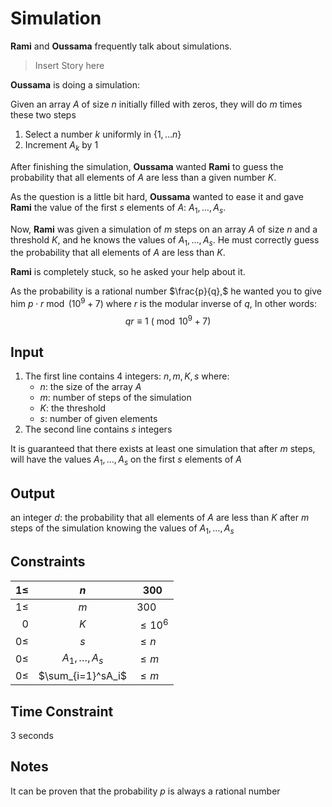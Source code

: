 # Simulation

**Rami** and **Oussama** frequently talk about simulations.

> Insert Story here

**Oussama** is doing a simulation:

Given an array $A$ of size $n$ initially filled with zeros, they will do $m$ times these two steps

1. Select a number $k$ uniformly in $\{1,\dots n\}$
2. Increment $A_k$ by $1$

After finishing the simulation, **Oussama** wanted **Rami** to guess the probability that all elements of $A$ are less than a given number $K.$

As the question is a little bit hard, **Oussama**  wanted to ease it and gave **Rami** the value of the first $s$ elements of $A:$ $A_1,\dots,A_s.$

Now, **Rami** was given a simulation of $m$ steps on an array $A$ of size $n$ and a threshold $K,$ and he knows the values of $A_1,\dots,A_s.$ He must correctly guess the probability that all elements of $A$ are less than $K.$

**Rami** is completely stuck, so he asked your help about it.

As the probability is a rational number $\frac{p}{q},$ he wanted you to give him $p\cdot r \bmod (10^{9}+7)$ where  $r$ is the modular inverse of $q,$ In other words:
$$
qr \equiv 1 \ (\bmod10^9+7) 
$$
  

## Input

1. The first line contains $4$ integers: $n,m,K,s$ where:
   - $n:$ the size of the array $A$
   - $m:$ number of steps of the simulation
   - $K:$ the threshold
   - $s:$ number of given elements
2. The second line contains $s$ integers

It is guaranteed that there exists at least one simulation that after $m$ steps, will have the values $A_1,\dots,A_s$ on the first $s$ elements of $A$

## Output

an integer $d:$ the probability that all elements of $A$ are less than $K$ after $m$ steps of the simulation knowing the values of $A_1,\dots,A_s$

## Constraints

| $1 \leq$ |        $n$        | $300$         |
| -------: | :---------------: | ------------- |
| $1 \leq$ |        $m$        | $300$         |
|      $0$ |        $K$        | $\leq 10^{6}$ |
|  $0\leq$ |        $s$        | $\leq n$      |
|  $0\leq$ |  $A_1,\dots,A_s$  | $\leq m$      |
|  $0\leq$ | $\sum_{i=1}^sA_i$ | $\leq m$      |

## Time Constraint

$3$ seconds

## Notes

It can be proven that the probability $p$ is always a rational number